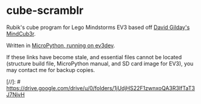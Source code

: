 # cube-scramblr
Rubik's cube program for Lego Mindstorms EV3
based off [David Gilday's MindCub3r](https://www.mindcuber.com/mindcub3r/mindcub3r.html).

Written in [MicroPython, running on ev3dev](https://education.lego.com/en-us/support/mindstorms-ev3/python-for-ev3).

If these links have become stale, and essential files cannot be located (structure build file, 
MicroPython manual, and SD card image for EV3), you may contact me for backup copies.

[//]: # https://drive.google.com/drive/u/0/folders/1jUdjHS22F1zwnxoQA3R3IfTaT3J7NjvH
